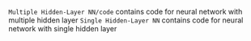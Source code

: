 `Multiple Hidden-Layer NN/code` contains code for neural network with multiple hidden layer
`Single Hidden-Layer NN` contains code for neural network with single hidden layer
